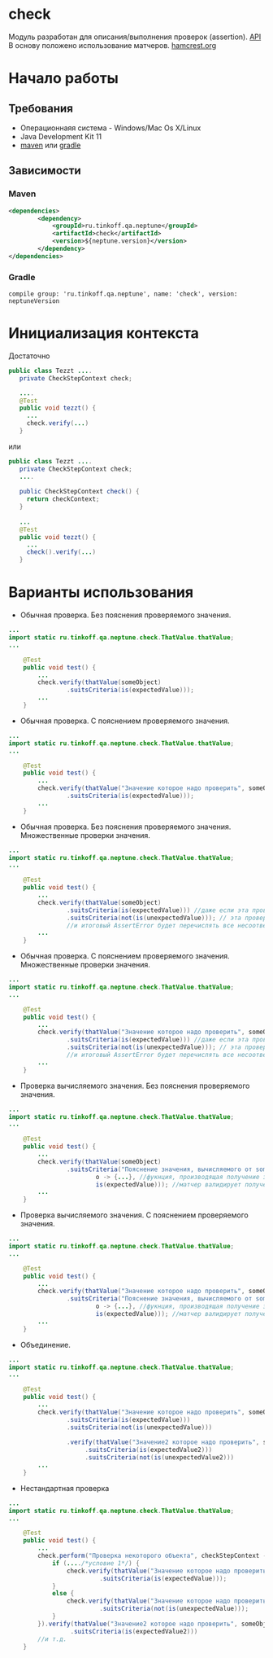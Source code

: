 # check

Модуль разработан для описания/выполнения проверок (assertion). [API](https://tinkoffcreditsystems.github.io/neptune/check/) 
В основу положено использование матчеров. [hamcrest.org](http://hamcrest.org/JavaHamcrest/)

# Начало работы

## Требования
 
 - Операционнаяя система - Windows/Mac Os X/Linux
 - Java Development Kit 11
 - [maven](https://maven.apache.org/) или [gradle](https://gradle.org/)
 
## Зависимости

### Maven

```xml
<dependencies>
        <dependency>
            <groupId>ru.tinkoff.qa.neptune</groupId>
            <artifactId>check</artifactId>
            <version>${neptune.version}</version>
        </dependency>
</dependencies>

``` 

### Gradle

`compile group: 'ru.tinkoff.qa.neptune', name: 'check', version: neptuneVersion`

# Инициализация контекста

Достаточно 

```java
public class Tezzt ....
   private CheckStepContext check;

   ....
   @Test
   public void tezzt() {
     ...
     check.verify(...)  
   }
```

или 

```java
public class Tezzt ....
   private CheckStepContext check;
   ....
   
   public CheckStepContext check() {
     return checkContext;
   }
   
   ...
   @Test
   public void tezzt() {
     ...
     check().verify(...)  
   }
```

# Варианты использования

- Обычная проверка. Без пояснения проверяемого значения.

```java
...
import static ru.tinkoff.qa.neptune.check.ThatValue.thatValue;
...

    @Test
    public void test() {
        ...
        check.verify(thatValue(someObject)
                .suitsCriteria(is(expectedValue)));
        ...
    }    
```

- Обычная проверка. С пояснением проверяемого значения.

```java
...
import static ru.tinkoff.qa.neptune.check.ThatValue.thatValue;
...

    @Test
    public void test() {
        ...
        check.verify(thatValue("Значение которое надо проверить", someObject)
                .suitsCriteria(is(expectedValue)));
        ...
    }            
```

- Обычная проверка. Без пояснения проверяемого значения. Множественные проверки значения.

```java
...
import static ru.tinkoff.qa.neptune.check.ThatValue.thatValue;
...

    @Test
    public void test() {
        ...
        check.verify(thatValue(someObject)
                .suitsCriteria(is(expectedValue))) //даже если эта проверка не пройдет
                .suitsCriteria(not(is(unexpectedValue))); // эта проверка выполнится
                //и итоговый AssertError будет перечислять все несоответствия
        ...
    }                     
```

- Обычная проверка. С пояснением проверяемого значения. Множественные проверки значения.

```java
...
import static ru.tinkoff.qa.neptune.check.ThatValue.thatValue;
...

    @Test
    public void test() {
        ...
        check.verify(thatValue("Значение которое надо проверить", someObject)
                .suitsCriteria(is(expectedValue))) //даже если эта проверка не пройдет
                .suitsCriteria(not(is(unexpectedValue))); // эта проверка выполнится
                //и итоговый AssertError будет перечислять все несоответствия
        ...
    }                     
```

- Проверка вычисляемого значения. Без пояснения проверяемого значения.

```java
...
import static ru.tinkoff.qa.neptune.check.ThatValue.thatValue;
...

    @Test
    public void test() {
        ...
        check.verify(thatValue(someObject)
                .suitsCriteria("Пояснение значения, вычисляемого от someObject",
                        o -> {...}, //фукнция, производящая получение значения от someObject 
                        is(expectedValue))); //матчер валидирует полученное функцией значение
        ...
    }                           
```

- Проверка вычисляемого значения. С пояснением проверяемого значения.

```java
...
import static ru.tinkoff.qa.neptune.check.ThatValue.thatValue;
...

    @Test
    public void test() {
        ...
        check.verify(thatValue("Значение которое надо проверить", someObject)
                .suitsCriteria("Пояснение значения, вычисляемого от someObject",
                        o -> {...}, //фукнция, производящая получение значения от someObject 
                        is(expectedValue))); //матчер валидирует полученное функцией значение
        ...
    }                           
```

- Объединение.

```java
...
import static ru.tinkoff.qa.neptune.check.ThatValue.thatValue;
...

    @Test
    public void test() {
        ...
        check.verify(thatValue("Значение которое надо проверить", someObject)
                .suitsCriteria(is(expectedValue)))
                .suitsCriteria(not(is(unexpectedValue)))
                
                .verify(thatValue("Значение2 которое надо проверить", someObject)
                     .suitsCriteria(is(expectedValue2)))
                     .suitsCriteria(not(is(unexpectedValue2)))
        ...
    }                           
```

- Нестандартная проверка

```java
...
import static ru.tinkoff.qa.neptune.check.ThatValue.thatValue;
...

    @Test
    public void test() {
        ...
        check.perform("Проверка некоторого объекта", сheckStepContext -> {
            if (..../*условие 1*/) {
                check.verify(thatValue("Значение которое надо проверить", someObject)
                         .suitsCriteria(is(expectedValue)));
            }
            else {
                check.verify(thatValue("Значение которое надо проверить", someObject)
                         .suitsCriteria(not(is(unexpectedValue)));
            }            
        }).verify(thatValue("Значение2 которое надо проверить", someObject2)
                 .suitsCriteria(is(expectedValue2)))
        //и т.д.      
    }                           
```